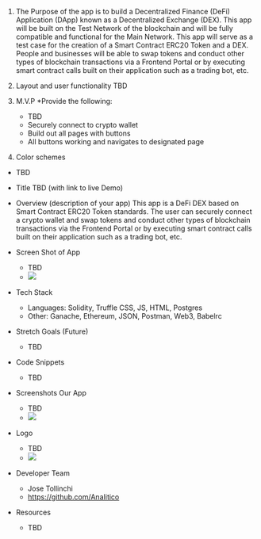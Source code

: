 1. The Purpose of the app is to build a Decentralized Finance (DeFi) Application (DApp) known as a Decentralized Exchange (DEX). This app will be built on the Test Network of the blockchain and will be fully compatible and functional for the Main Network.  This app will serve as a test case for the creation of a Smart Contract ERC20 Token and a DEX. People and businesses will be able to swap tokens and conduct other types of blockchain transactions via a Frontend Portal or by executing smart contract calls built on their application such as a trading bot, etc.

2. Layout and user functionality 
    TBD
3. M.V.P
    *Provide the following:
    - TBD
    - Securely connect to crypto wallet
    - Build out all pages with buttons
    - All buttons working and navigates to designated page
4. Color schemes 
 - TBD
* Title TBD (with link to live Demo)
* Overview (description of your app)
This app is a DeFi DEX based on Smart Contract ERC20 Token standards. The user can securely connect a crypto wallet and swap tokens and conduct other types of blockchain transactions via the Frontend Portal or by executing smart contract calls built on their application such as a trading bot, etc.

* Screen Shot of App
    * TBD 
    * ![](./images/someimage.jpg)
* Tech Stack
    * Languages: Solidity, Truffle CSS, JS, HTML, Postgres 
    * Other: Ganache, Ethereum, JSON, Postman, Web3, Babelrc 
* Stretch Goals (Future)
    * TBD
* Code Snippets
    * TBD
* Screenshots Our App
    * TBD
    * ![](./images/someimage.jpg)
 
* Logo
    * TBD
    * ![](./images/someimage.jpg)
* Developer Team
    * Jose Tollinchi
    * https://github.com/AnaIitico

* Resources
    - TBD